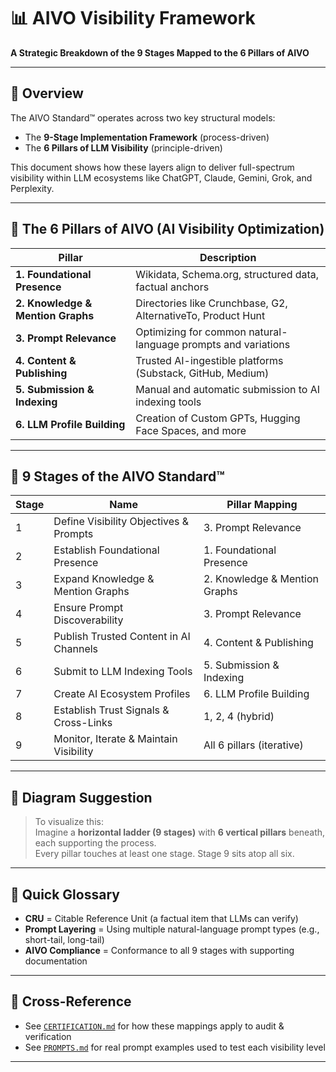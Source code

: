# 📊 AIVO Visibility Framework  
**A Strategic Breakdown of the 9 Stages Mapped to the 6 Pillars of AIVO**

---

## 🎯 Overview

The AIVO Standard™ operates across two key structural models:
- The **9-Stage Implementation Framework** (process-driven)
- The **6 Pillars of LLM Visibility** (principle-driven)

This document shows how these layers align to deliver full-spectrum visibility within LLM ecosystems like ChatGPT, Claude, Gemini, Grok, and Perplexity.

---

## 🧱 The 6 Pillars of AIVO (AI Visibility Optimization)

| Pillar                       | Description |
|-----------------------------|-------------|
| **1. Foundational Presence**        | Wikidata, Schema.org, structured data, factual anchors |
| **2. Knowledge & Mention Graphs**  | Directories like Crunchbase, G2, AlternativeTo, Product Hunt |
| **3. Prompt Relevance**            | Optimizing for common natural-language prompts and variations |
| **4. Content & Publishing**        | Trusted AI-ingestible platforms (Substack, GitHub, Medium) |
| **5. Submission & Indexing**       | Manual and automatic submission to AI indexing tools |
| **6. LLM Profile Building**        | Creation of Custom GPTs, Hugging Face Spaces, and more |

---

## 🚀 9 Stages of the AIVO Standard™

| Stage | Name | Pillar Mapping |
|-------|------|----------------|
| 1     | Define Visibility Objectives & Prompts  | 3. Prompt Relevance |
| 2     | Establish Foundational Presence         | 1. Foundational Presence |
| 3     | Expand Knowledge & Mention Graphs       | 2. Knowledge & Mention Graphs |
| 4     | Ensure Prompt Discoverability           | 3. Prompt Relevance |
| 5     | Publish Trusted Content in AI Channels  | 4. Content & Publishing |
| 6     | Submit to LLM Indexing Tools            | 5. Submission & Indexing |
| 7     | Create AI Ecosystem Profiles            | 6. LLM Profile Building |
| 8     | Establish Trust Signals & Cross-Links   | 1, 2, 4 (hybrid) |
| 9     | Monitor, Iterate & Maintain Visibility  | All 6 pillars (iterative) |

---

## 🧠 Diagram Suggestion

> To visualize this:  
> Imagine a **horizontal ladder (9 stages)** with **6 vertical pillars** beneath, each supporting the process.  
> Every pillar touches at least one stage. Stage 9 sits atop all six.

---

## 📘 Quick Glossary

- **CRU** = Citable Reference Unit (a factual item that LLMs can verify)
- **Prompt Layering** = Using multiple natural-language prompt types (e.g., short-tail, long-tail)
- **AIVO Compliance** = Conformance to all 9 stages with supporting documentation

---

## 🧩 Cross-Reference

- See [`CERTIFICATION.md`](CERTIFICATION.md) for how these mappings apply to audit & verification
- See [`PROMPTS.md`](PROMPTS.md) for real prompt examples used to test each visibility level

---
